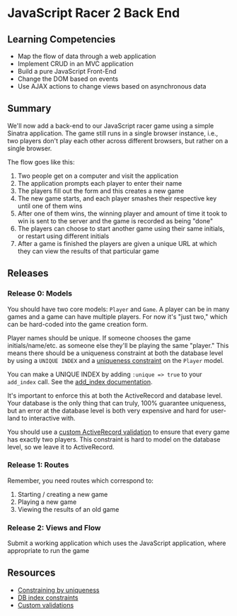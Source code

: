 # JavaScript Racer 2 Back End

## Learning Competencies

* Map the flow of data through a web application
* Implement CRUD in an MVC application
* Build a pure JavaScript Front-End
* Change the DOM based on events
* Use AJAX actions to change views based on asynchronous data

## Summary

We'll now add a back-end to our JavaScript racer game using a simple Sinatra
application.  The game still runs in a single browser instance, i.e., two players don't play each other across different browsers, but rather on a single browser.

The flow goes like this:

1. Two people get on a computer and visit the application
2. The application prompts each player to enter their name
3. The players fill out the form and this creates a new game
4. The new game starts, and each player smashes their respective key until one
   of them wins
5. After one of them wins, the winning player and amount of time it took to win is sent to the server and the game is recorded as being "done"
6. The players can choose to start another game using their same initials, or
   restart using different initials
7. After a game is finished the players are given a unique URL at which they
   can view the results of that particular game

## Releases

### Release 0: Models

You should have two core models: `Player` and `Game`.  A player can be in many
games and a game can have multiple players.  For now it's "just two," which can
be hard-coded into the game creation form.

Player names should be unique.  If someone chooses the game initials/name/etc.
as someone else they'll be playing the same "player."  This means there should
be a uniqueness constraint at both the database level by using a `UNIQUE INDEX`
and a [uniqueness constraint][] on the `Player` model.

You can make a UNIQUE INDEX by adding `:unique => true` to your `add_index`
call.  See the [add\_index documentation][].

It's important to enforce this at both the ActiveRecord and database level.
Your database is the only thing that can truly, 100% guarantee uniqueness, but
an error at the database level is both very expensive and hard for user-land to
interactive with.

You should use a [custom ActiveRecord validation][] to ensure that every game
has exactly two players.  This constraint is hard to model on the database
level, so we leave it to ActiveRecord.

### Release 1: Routes

Remember, you need routes which correspond to:

1. Starting / creating a new game
2. Playing a new game
3. Viewing the results of an old game

### Release 2: Views and Flow

Submit a working application which uses the JavaScript application, where
appropriate to run the game

<!-- ## Optimize Your Learning -->


## Resources

* [Constraining by uniqueness][uniqueness constraint]
* [DB index constraints][add\_index documentation]
* [Custom validations][custom ActiveRecord validation]

[uniqueness constraint]: http://guides.rubyonrails.org/active_record_validations.html#uniqueness
[add\_index documentation]: http://apidock.com/rails/v3.2.8/ActiveRecord/ConnectionAdapters/SchemaStatements/add_index
[custom ActiveRecord validation]: http://guides.rubyonrails.org/active_record_validations.html#custom-methods

